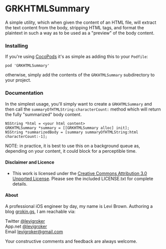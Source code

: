 GRKHTMLSummary
===========
A simple utility, which when given the content of an HTML file, will extract the text
content from the body, stripping HTML tags, and format the plaintext in such a way as to
be used as a "preview" of the body content.

### Installing

If you're using [CocoPods](http://cocopods.org) it's as simple as adding this to your
`Podfile`:

	pod 'GRKHTMLSummary'

otherwise, simply add the contents of the `GRKHTMLSummary` subdirectory to your
project.

### Documentation

In the simplest usage, you'll simply want to create a `GRKHTMLSummary` and then call the 
`summaryOfHTMLString:characterCount:` method which will return the fully "summarized" body
content.

    NSString *html = <your html content>
    GRKHTMLSummary *summary = [[GRKHTMLSummary alloc] init];
    NSString *summarizedBody = [summary summaryOfHTMLString:html characterCount:-1];

NOTE: in practice, it is best to use this on a background queue as, depending on your
content, it could block for a perceptible time.

#### Disclaimer and Licence

* This work is licensed under the [Creative Commons Attribution 3.0 Unported License](http://creativecommons.org/licenses/by/3.0/).
  Please see the included LICENSE.txt for complete details.

#### About
A professional iOS engineer by day, my name is Levi Brown. Authoring a blog
[grokin.gs](http://grokin.gs), I am reachable via:

Twitter [@levigroker](https://twitter.com/levigroker)  
App.net [@levigroker](https://alpha.app.net/levigroker)  
Email [levigroker@gmail.com](mailto:levigroker@gmail.com)  

Your constructive comments and feedback are always welcome.
